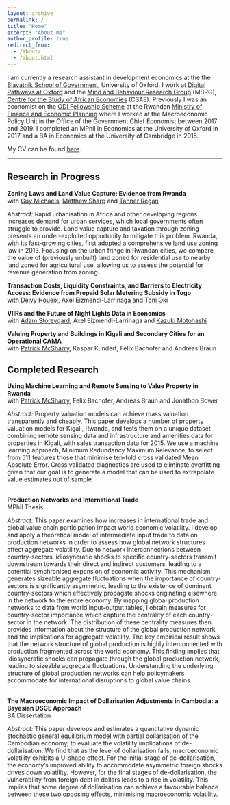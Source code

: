 ```yaml
---
layout: archive
permalink: /
title: "Home"
excerpt: "About me"
author_profile: true
redirect_from:
  - /about/
  - /about.html
---
```


I am currently a research assistant in development economics at the the <a href="http://bsg.ox.ac.uk">Blavatnik School of Government</a>, University of Oxford. I work at <a href="https://www.bsg.ox.ac.uk/research/research-programmes/digital-pathways">Digital Pathways at Oxford</a> and the <a href="http://mbrg.bsg.ox.ac.uk">Mind and Behaviour Research Group</a> (MBRG), <a href="http://csae.ox.ac.uk">Centre for the Study of African Economies</a> (CSAE). Previously I was an economist on the <a href="https://www.odi.org/odi-fellowship-scheme">ODI Fellowship Scheme</a> at the Rwandan <a href="http://www.minecofin.gov.rw">Ministry of Finance and Economic Planning</a> where I worked at the Macroeconomic Policy Unit in the Office of the Government Chief Economist between 2017 and 2019. I completed an MPhil in Economics at the University of Oxford in 2017 and a BA in Economics at the University of Cambridge in 2015.

My CV can be found <a href="https://pbrimble.github.io/files/cv.pdf">here</a>.

---
## Research in Progress

**Zoning Laws and Land Value Capture: Evidence from Rwanda** \
with [Guy Michaels](https://personal.lse.ac.uk/michaels), [Matthew Sharp](https://sites.google.com/view/matthewsharp) and [Tanner Regan](https://sites.google.com/site/tannerregan)

*Abstract:* Rapid urbanisation in Africa and other developing regions increases demand for urban services, which local governments often struggle to provide. Land value capture and taxation through zoning presents an under-exploited opportunity to mitigate this problem. Rwanda, with its fast-growing cities, first adopted a comprehensive land use zoning law in 2013. Focusing on the urban fringe in Rwandan cities, we compare the value of (previously unbuilt) land zoned for residential use to nearby land zoned for agricultural use, allowing us to assess the potential for revenue generation from zoning.


**Transaction Costs, Liquidity Constraints, and Barriers to Electricity Access: Evidence from Prepaid Solar Metering Subsidy in Togo** \
with [Deivy Houeix](https://houeix.github.io), Axel Eizmendi-Larrinaga and [Toni Oki](https://economics.harvard.edu/people/oluwatoni-oki)

**VIIRs and the Future of Night Lights Data in Economics** \
with [Adam Storeygard](https://sites.google.com/site/adamstoreygard), Axel Eizmendi-Larrinaga and [Kazuki Motohashi](https://kazukimotohashi.github.io)

**Valuing Property and Buildings in Kigali and Secondary Cities for an Operational CAMA** \
with [Patrick McSharry](http://www.mcsharry.net), Kaspar Kundert, Felix Bachofer and Andreas Braun

## Completed Research

**Using Machine Learning and Remote Sensing to Value Property in Rwanda** \
with [Patrick McSharry](http://www.mcsharry.net), Felix Bachofer, Andreas Braun and Jonathon Bower  

*Abstract:* Property valuation models can achieve mass valuation transparently and cheaply. This paper
develops a number of property valuation models for Kigali, Rwanda, and tests them on a unique dataset combining remote sensing data and infrastructure and amenities data for properties in Kigali, with sales transaction data for 2015. We use a machine learning approach, Minimum Redundancy Maximum Relevance, to select from 511 features those that minimise ten-fold cross validated Mean Absolute Error. Cross validated diagnostics are used to eliminate overfitting given that our goal is to generate a model that can be used to extrapolate value estimates out of sample.

<!---

  \
**Rwanda's Agricultural Productivity Gap**

*From the 1990s until the late 2010s, there are three distinct three distinct stages describing the trends in Rwanda’s (unadjusted) agricultural productivity gap. Firstly, during the pre-transition stage from 1991 to 2002, the gap is incredibly large and volatile with an average of 10.15. Secondly,the transition stage from 2002 to 2005 is marked by a steep and permanent decline in the gap from 11.61 to 5.01 over this short time period. Finally, the post-transition stage from 2005 onwards sees the gap stabilise significantly, averaging a much more respectable 6.01 during this decade. Furthermore, a sizeable portion of this gap can be explained by differences in sectoral human capital.*

Download [here](https://github.com/pbrimble/pbrimble.github.io/raw/master/files/rwanda_apg_2018_02.pdf).

-->
  \
**Production Networks and International Trade**  \
MPhil Thesis

*Abstract:* This paper examines how increases in international trade and global value chain participation impact world economic volatility. I develop and apply a theoretical model of intermediate input trade to data on production networks in order to assess how global network structures affect aggregate volatility. Due to network interconnections between country-sectors, idiosyncratic shocks to specific country-sectors transmit downstream towards their direct and indirect customers, leading to a potential synchronised expansion of economic activity. This mechanism generates sizeable aggregate fluctuations when the importance of country-sectors is significantly asymmetric, leading to the existence of dominant country-sectors which effectively propagate shocks originating elsewhere in the network to the entire economy. By mapping global production networks to data from world input-output tables, I obtain measures for country-sector importance which capture the centrality of each country-sector in the network. The distribution of these centrality measures then provides information about the structure of the global production network and the implications for aggregate volatility. The key empirical result shows that the network structure of global production is highly interconnected with production fragmented across the world economy. This finding implies that idiosyncratic shocks can propagate through the global production network, leading to sizeable aggregate fluctuations. Understanding the underlying structure of global production networks can help policymakers accommodate for international disruptions to global value chains.

  \
**The Macroeconomic Impact of Dollarisation Adjustments in Cambodia: a Bayesian DSGE Approach** \
BA Dissertation

*Abstract:* This paper develops and estimates a quantitative dynamic stochastic general equilibrium model with partial dollarisation of the Cambodian economy, to evaluate the volatility implications of de-dollarisation. We find that as the level of dollarisation falls, macroeconomic volatility exhibits a U-shape effect. For the initial stage of de-dollarisation, the economy’s improved ability to accommodate asymmetric foreign shocks drives down volatility. However, for the final stages of de-dollarisation, the vulnerability from foreign debt in dollars leads to a rise in volatility. This implies that some degree of dollarisation can achieve a favourable balance between these two opposing effects, minimising macroeconomic volatility.

